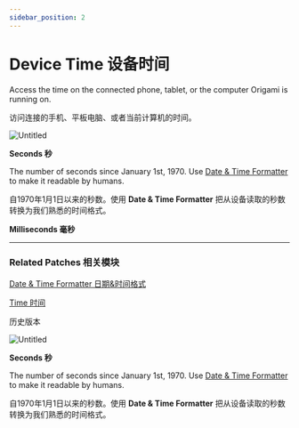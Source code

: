```yaml
---
sidebar_position: 2
---
```


# Device Time 设备时间

Access the time on the connected phone, tablet, or the computer Origami is running on.

访问连接的手机、平板电脑、或者当前计算机的时间。

![Untitled](https://s3.us-west-2.amazonaws.com/secure.notion-static.com/d78886af-6a2a-493d-ba20-4af9dae87f73/Untitled.png?X-Amz-Algorithm=AWS4-HMAC-SHA256&X-Amz-Content-Sha256=UNSIGNED-PAYLOAD&X-Amz-Credential=AKIAT73L2G45EIPT3X45%2F20220602%2Fus-west-2%2Fs3%2Faws4_request&X-Amz-Date=20220602T165623Z&X-Amz-Expires=86400&X-Amz-Signature=1d7e49baba566bc81f4e93338a428d838301c56eadc2dc0a6fabfdc56af141a2&X-Amz-SignedHeaders=host&response-content-disposition=filename%20%3D%22Untitled.png%22&x-id=GetObject)

**Seconds 秒**

The number of seconds since January 1st, 1970. Use [Date & Time Formatter](https://www.notion.so/Date-Time-Formatter-aecf2541232d4eae835f22a8bac70e48) to make it readable by humans.

自1970年1月1日以来的秒数。使用 **Date & Time Formatter** 把从设备读取的秒数转换为我们熟悉的时间格式。

**Milliseconds 毫秒**

------

### Related Patches 相关模块

[Date & Time Formatter 日期&时间格式](https://www.notion.so/Date-Time-Formatter-aecf2541232d4eae835f22a8bac70e48)

[Time 时间](https://www.notion.so/Time-1ff0676f9141430d815d2b0cbde18457)

历史版本

![Untitled](https://s3.us-west-2.amazonaws.com/secure.notion-static.com/81f5c286-ed86-4f32-8db8-21d46f0ec661/Untitled.png?X-Amz-Algorithm=AWS4-HMAC-SHA256&X-Amz-Content-Sha256=UNSIGNED-PAYLOAD&X-Amz-Credential=AKIAT73L2G45EIPT3X45%2F20220602%2Fus-west-2%2Fs3%2Faws4_request&X-Amz-Date=20220602T165630Z&X-Amz-Expires=86400&X-Amz-Signature=5751274c5ae5374cb4c25a13596d015b64d6b15d724b49f3fef0442ec5461f9b&X-Amz-SignedHeaders=host&response-content-disposition=filename%20%3D%22Untitled.png%22&x-id=GetObject)

**Seconds 秒**

The number of seconds since January 1st, 1970. Use [Date & Time Formatter](https://www.notion.so/Date-Time-Formatter-aecf2541232d4eae835f22a8bac70e48) to make it readable by humans.

自1970年1月1日以来的秒数。使用 **Date & Time Formatter** 把从设备读取的秒数转换为我们熟悉的时间格式。
